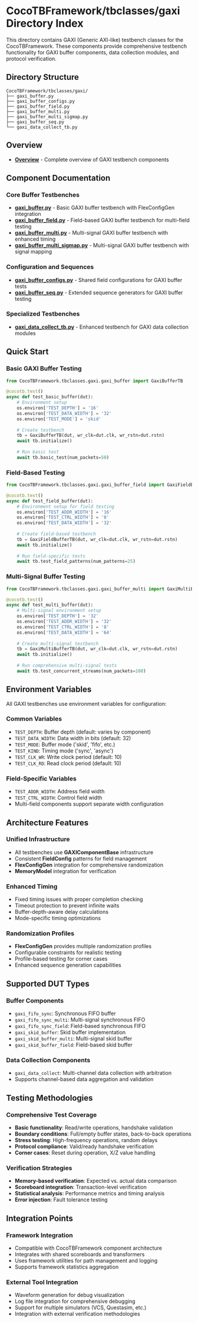 # CocoTBFramework/tbclasses/gaxi Directory Index

This directory contains GAXI (Generic AXI-like) testbench classes for the CocoTBFramework. These components provide comprehensive testbench functionality for GAXI buffer components, data collection modules, and protocol verification.

## Directory Structure

```
CocoTBFramework/tbclasses/gaxi/
├── gaxi_buffer.py
├── gaxi_buffer_configs.py
├── gaxi_buffer_field.py
├── gaxi_buffer_multi.py
├── gaxi_buffer_multi_sigmap.py
├── gaxi_buffer_seq.py
└── gaxi_data_collect_tb.py
```

## Overview
- [**Overview**](overview.md) - Complete overview of GAXI testbench components

## Component Documentation

### Core Buffer Testbenches
- [**gaxi_buffer.py**](gaxi_buffer.md) - Basic GAXI buffer testbench with FlexConfigGen integration
- [**gaxi_buffer_field.py**](gaxi_buffer_field.md) - Field-based GAXI buffer testbench for multi-field testing
- [**gaxi_buffer_multi.py**](gaxi_buffer_multi.md) - Multi-signal GAXI buffer testbench with enhanced timing
- [**gaxi_buffer_multi_sigmap.py**](gaxi_buffer_multi_sigmap.md) - Multi-signal GAXI buffer testbench with signal mapping

### Configuration and Sequences
- [**gaxi_buffer_configs.py**](gaxi_buffer_configs.md) - Shared field configurations for GAXI buffer tests
- [**gaxi_buffer_seq.py**](gaxi_buffer_seq.md) - Extended sequence generators for GAXI buffer testing

### Specialized Testbenches
- [**gaxi_data_collect_tb.py**](gaxi_data_collect_tb.md) - Enhanced testbench for GAXI data collection modules

## Quick Start

### Basic GAXI Buffer Testing
```python
from CocoTBFramework.tbclasses.gaxi.gaxi_buffer import GaxiBufferTB

@cocotb.test()
async def test_basic_buffer(dut):
    # Environment setup
    os.environ['TEST_DEPTH'] = '16'
    os.environ['TEST_DATA_WIDTH'] = '32'
    os.environ['TEST_MODE'] = 'skid'
    
    # Create testbench
    tb = GaxiBufferTB(dut, wr_clk=dut.clk, wr_rstn=dut.rstn)
    await tb.initialize()
    
    # Run basic test
    await tb.basic_test(num_packets=50)
```

### Field-Based Testing
```python
from CocoTBFramework.tbclasses.gaxi.gaxi_buffer_field import GaxiFieldBufferTB

@cocotb.test()
async def test_field_buffer(dut):
    # Environment setup for field testing
    os.environ['TEST_ADDR_WIDTH'] = '16'
    os.environ['TEST_CTRL_WIDTH'] = '8'
    os.environ['TEST_DATA_WIDTH'] = '32'
    
    # Create field-based testbench
    tb = GaxiFieldBufferTB(dut, wr_clk=dut.clk, wr_rstn=dut.rstn)
    await tb.initialize()
    
    # Run field-specific tests
    await tb.test_field_patterns(num_patterns=25)
```

### Multi-Signal Buffer Testing
```python
from CocoTBFramework.tbclasses.gaxi.gaxi_buffer_multi import GaxiMultiBufferTB

@cocotb.test()
async def test_multi_buffer(dut):
    # Multi-signal environment setup
    os.environ['TEST_DEPTH'] = '32'
    os.environ['TEST_ADDR_WIDTH'] = '32'
    os.environ['TEST_CTRL_WIDTH'] = '8'
    os.environ['TEST_DATA_WIDTH'] = '64'
    
    # Create multi-signal testbench
    tb = GaxiMultiBufferTB(dut, wr_clk=dut.clk, wr_rstn=dut.rstn)
    await tb.initialize()
    
    # Run comprehensive multi-signal tests
    await tb.test_concurrent_streams(num_packets=100)
```

## Environment Variables

All GAXI testbenches use environment variables for configuration:

### Common Variables
- `TEST_DEPTH`: Buffer depth (default: varies by component)
- `TEST_DATA_WIDTH`: Data width in bits (default: 32)
- `TEST_MODE`: Buffer mode ('skid', 'fifo', etc.)
- `TEST_KIND`: Timing mode ('sync', 'async')
- `TEST_CLK_WR`: Write clock period (default: 10)
- `TEST_CLK_RD`: Read clock period (default: 10)

### Field-Specific Variables
- `TEST_ADDR_WIDTH`: Address field width
- `TEST_CTRL_WIDTH`: Control field width
- Multi-field components support separate width configuration

## Architecture Features

### Unified Infrastructure
- All testbenches use **GAXIComponentBase** infrastructure
- Consistent **FieldConfig** patterns for field management
- **FlexConfigGen** integration for comprehensive randomization
- **MemoryModel** integration for verification

### Enhanced Timing
- Fixed timing issues with proper completion checking
- Timeout protection to prevent infinite waits
- Buffer-depth-aware delay calculations
- Mode-specific timing optimizations

### Randomization Profiles
- **FlexConfigGen** provides multiple randomization profiles
- Configurable constraints for realistic testing
- Profile-based testing for corner cases
- Enhanced sequence generation capabilities

## Supported DUT Types

### Buffer Components
- `gaxi_fifo_sync`: Synchronous FIFO buffer
- `gaxi_fifo_sync_multi`: Multi-signal synchronous FIFO
- `gaxi_fifo_sync_field`: Field-based synchronous FIFO
- `gaxi_skid_buffer`: Skid buffer implementation
- `gaxi_skid_buffer_multi`: Multi-signal skid buffer
- `gaxi_skid_buffer_field`: Field-based skid buffer

### Data Collection Components
- `gaxi_data_collect`: Multi-channel data collection with arbitration
- Supports channel-based data aggregation and validation

## Testing Methodologies

### Comprehensive Test Coverage
- **Basic functionality**: Read/write operations, handshake validation
- **Boundary conditions**: Full/empty buffer states, back-to-back operations
- **Stress testing**: High-frequency operations, random delays
- **Protocol compliance**: Valid/ready handshake verification
- **Corner cases**: Reset during operation, X/Z value handling

### Verification Strategies
- **Memory-based verification**: Expected vs. actual data comparison
- **Scoreboard integration**: Transaction-level verification
- **Statistical analysis**: Performance metrics and timing analysis
- **Error injection**: Fault tolerance testing

## Integration Points

### Framework Integration
- Compatible with CocoTBFramework component architecture
- Integrates with shared scoreboards and transformers
- Uses framework utilities for path management and logging
- Supports framework statistics aggregation

### External Tool Integration
- Waveform generation for debug visualization
- Log file integration for comprehensive debugging
- Support for multiple simulators (VCS, Questasim, etc.)
- Integration with external verification methodologies